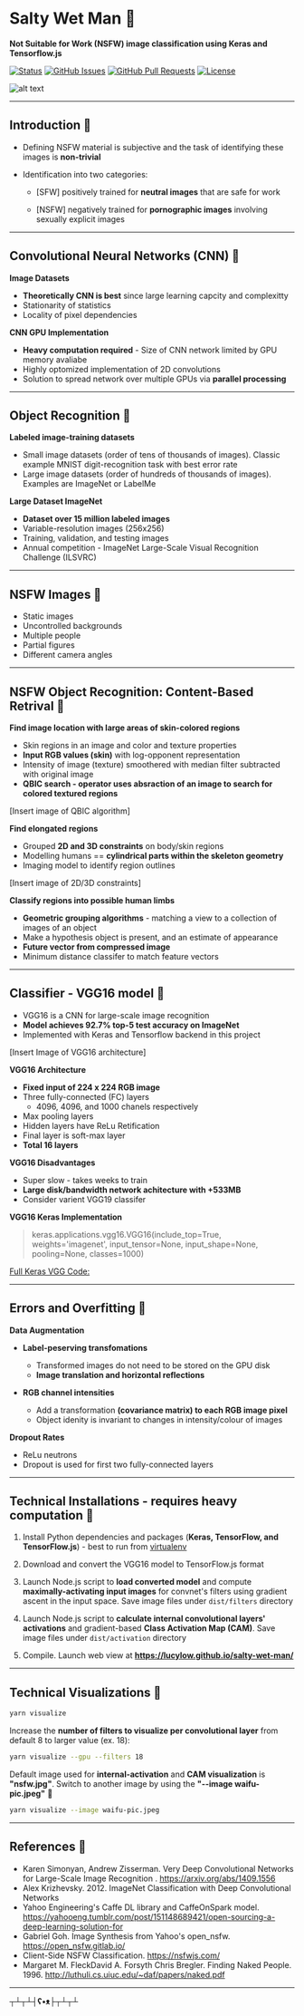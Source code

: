 # Salty Wet Man &#x1F499;

**Not Suitable for Work (NSFW) image classification using Keras and Tensorflow.js**

<div>
  
  [![Status](https://img.shields.io/badge/status-work--in--progress-success.svg)]()
  [![GitHub Issues](https://img.shields.io/github/issues/lucylow/salty-wet-man.svg)](https://github.com/lucylow/salty-wet-man/issues)
  [![GitHub Pull Requests](https://img.shields.io/github/issues-pr/lucylow/salty-wet-man.svg)](https://github.com/lucylow/salty-wet-man/pulls)
  [![License](https://img.shields.io/bower/l/bootstrap)]()

</div>

![alt text](https://github.com/lucylow/salty-wet-man/blob/master/readme-images/salty_wet_man.png)

---
## Introduction &#x1F499; 

* Defining NSFW material is subjective and the task of identifying these images is **non-trivial**
* Identification into two categories:

  * [SFW] positively trained for **neutral images** that are safe for work
  
  * [NSFW] negatively trained for **pornographic images** involving sexually explicit images


---


## Convolutional Neural Networks (CNN) &#x1F499;
  
**Image Datasets**

  * **Theoretically CNN is best** since large learning capcity and complexitty
  * Stationarity of statistics
  * Locality of pixel dependencies  


**CNN GPU Implementation**

  * **Heavy computation required** - Size of CNN network limited by GPU memory avaliabe
  * Highly optomized implementation of 2D convolutions
  * Solution to spread network over multiple GPUs via **parallel processing**
  
---

## Object Recognition &#x1F499;

**Labeled image-training datasets**
  
  * Small image datasets (order of tens of thousands of images). Classic example MNIST digit-recognition task with best error rate  
  * Large image datasets (order of hundreds of thousands of images). Examples are ImageNet or LabelMe
 

**Large Dataset ImageNet**

  * **Dataset over 15 million labeled images**
  * Variable-resolution images (256x256)
  * Training, validation, and testing images
  * Annual competition - ImageNet Large-Scale Visual Recognition Challenge (ILSVRC) 
  

---

## NSFW Images  &#x1F499;

  * Static images
  * Uncontrolled backgrounds
  * Multiple people
  * Partial figures
  * Different camera angles
  
  
---  

## NSFW Object Recognition: Content-Based Retrival &#x1F499;


**Find image location with large areas of skin-colored regions**

  * Skin regions in an image and color and texture properties 
  * **Input RGB values (skin)** with log-opponent representation
  * Intensity of image (texture) smoothered with median filter subtracted with original image
  * **QBIC search - operator uses absraction of an image to search for colored textured regions**

[Insert image of QBIC algorithm]

**Find elongated regions**

  * Grouped **2D and 3D constraints** on body/skin regions
  * Modelling humans == **cylindrical parts within the skeleton geometry**
  * Imaging model to identify region outlines

[Insert image of 2D/3D constraints]


**Classify regions into possible human limbs**

  * **Geometric grouping algorithms** - matching a view to a collection of images of an object
  * Make a hypothesis object is present, and an estimate of appearance
  * **Future vector from compressed image**
  * Minimum distance classifer to match feature vectors


---

## Classifier - VGG16 model &#x1F499;

* VGG16 is a CNN for large-scale image recognition 
* **Model achieves 92.7% top-5 test accuracy on ImageNet**
* Implemented with Keras and Tensorflow backend in this project

[Insert Image of VGG16 architecture]

**VGG16 Architecture**

* **Fixed input of 224 x 224 RGB image**
* Three fully-connected (FC) layers 
  * 4096, 4096, and 1000 chanels respectively
* Max pooling layers
* Hidden layers have ReLu Retification
* Final layer is soft-max layer
* **Total 16 layers**

**VGG16 Disadvantages**

* Super slow - takes weeks to train
* **Large disk/bandwidth network achitecture with +533MB**
* Consider varient VGG19 classifer


**VGG16 Keras Implementation**

> keras.applications.vgg16.VGG16(include_top=True, weights='imagenet', input_tensor=None, input_shape=None, pooling=None, classes=1000)

[Full Keras VGG Code:](https://keras.io/applications/#extract-features-with-vgg16)


---


## Errors and Overfitting &#x1F499;

**Data Augmentation**

  * **Label-peserving transfomations**
    * Transformed images do not need to be stored on the GPU disk
    * **Image translation and horizontal reflections**
    
  * **RGB channel intensities**
    * Add a transformation **(covariance matrix) to each RGB image pixel**
    * Object idenity is invariant to changes in intensity/colour of images
  
**Dropout Rates**

  * ReLu neutrons 
  * Dropout is used for first two fully-connected layers
  

---

## Technical Installations - requires heavy computation &#x1F499;

1. Install Python dependencies and packages (**Keras, TensorFlow, and TensorFlow.js**) - best to run from [virtualenv](https://virtualenv.pypa.io/en/latest/)
   
2. Download and convert the VGG16 model to TensorFlow.js format

3. Launch Node.js script to **load converted model** and compute **maximally-activating input images** for  convnet's filters using gradient ascent in the input space. Save image files under `dist/filters` directory 
   
4. Launch Node.js script to **calculate internal convolutional layers' activations** and gradient-based **Class Activation Map (CAM)**. Save image files under `dist/activation` directory
   
5. Compile. Launch web view at **https://lucylow.github.io/salty-wet-man/**


---


## Technical Visualizations &#x1F499;


```sh
yarn visualize
```


Increase the **number of filters to visualize per convolutional layer** from default 8 to larger value (ex. 18):


```sh
yarn visualize --gpu --filters 18
```


Default image used for **internal-activation** and **CAM visualization** is **"nsfw.jpg"**. Switch to another image by using the **"--image waifu-pic.jpeg"** 👀


```sh
yarn visualize --image waifu-pic.jpeg
```


---

## References &#x1F499;

* Karen Simonyan, Andrew Zisserman. Very Deep Convolutional Networks for Large-Scale Image Recognition . https://arxiv.org/abs/1409.1556
* Alex Krizhevsky. 2012. ImageNet Classification with Deep Convolutional Networks
* Yahoo Engineering's Caffe DL library and CaffeOnSpark model. https://yahooeng.tumblr.com/post/151148689421/open-sourcing-a-deep-learning-solution-for
* Gabriel Goh. Image Synthesis from Yahoo's open_nsfw. https://open_nsfw.gitlab.io/
* Client-Side NSFW Classification. https://nsfwjs.com/
* Margaret M. FleckDavid A. Forsyth Chris Bregler. Finding Naked People. 1996. http://luthuli.cs.uiuc.edu/~daf/papers/naked.pdf




---


**┬┴┬┴┤ʕ•ᴥ├┬┴┬┴**





